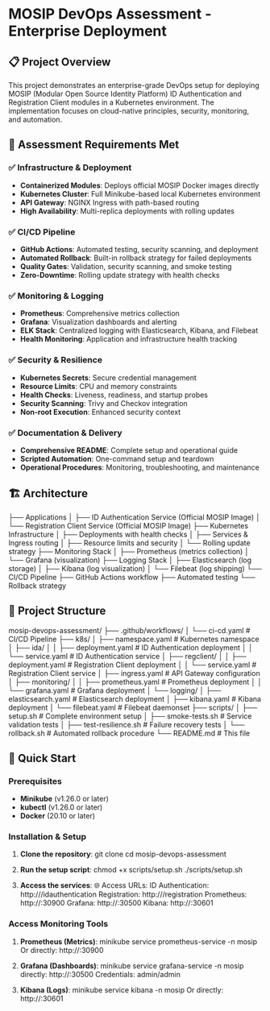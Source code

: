 # MOSIP DevOps Assessment - Enterprise Deployment

## 📋 Project Overview

This project demonstrates an enterprise-grade DevOps setup for deploying MOSIP (Modular Open Source Identity Platform) ID Authentication and Registration Client modules in a Kubernetes environment. The implementation focuses on cloud-native principles, security, monitoring, and automation.

## 🎯 Assessment Requirements Met

### ✅ Infrastructure & Deployment
- **Containerized Modules**: Deploys official MOSIP Docker images directly
- **Kubernetes Cluster**: Full Minikube-based local Kubernetes environment
- **API Gateway**: NGINX Ingress with path-based routing
- **High Availability**: Multi-replica deployments with rolling updates

### ✅ CI/CD Pipeline
- **GitHub Actions**: Automated testing, security scanning, and deployment
- **Automated Rollback**: Built-in rollback strategy for failed deployments
- **Quality Gates**: Validation, security scanning, and smoke testing
- **Zero-Downtime**: Rolling update strategy with health checks

### ✅ Monitoring & Logging
- **Prometheus**: Comprehensive metrics collection
- **Grafana**: Visualization dashboards and alerting
- **ELK Stack**: Centralized logging with Elasticsearch, Kibana, and Filebeat
- **Health Monitoring**: Application and infrastructure health tracking

### ✅ Security & Resilience
- **Kubernetes Secrets**: Secure credential management
- **Resource Limits**: CPU and memory constraints
- **Health Checks**: Liveness, readiness, and startup probes
- **Security Scanning**: Trivy and Checkov integration
- **Non-root Execution**: Enhanced security context

### ✅ Documentation & Delivery
- **Comprehensive README**: Complete setup and operational guide
- **Scripted Automation**: One-command setup and teardown
- **Operational Procedures**: Monitoring, troubleshooting, and maintenance

## 🏗️ Architecture
├── Applications
│ ├── ID Authentication Service (Official MOSIP Image)
│ └── Registration Client Service (Official MOSIP Image)
├── Kubernetes Infrastructure
│ ├── Deployments with health checks
│ ├── Services & Ingress routing
│ ├── Resource limits and security
│ └── Rolling update strategy
├── Monitoring Stack
│ ├── Prometheus (metrics collection)
│ └── Grafana (visualization)
├── Logging Stack
│ ├── Elasticsearch (log storage)
│ ├── Kibana (log visualization)
│ └── Filebeat (log shipping)
└── CI/CD Pipeline
├── GitHub Actions workflow
├── Automated testing
└── Rollback strategy


## 📁 Project Structure
mosip-devops-assessment/
├── .github/workflows/
│ └── ci-cd.yaml # CI/CD Pipeline
├── k8s/
│ ├── namespace.yaml # Kubernetes namespace
│ ├── ida/
│ │ ├── deployment.yaml # ID Authentication deployment
│ │ └── service.yaml # ID Authentication service
│ ├── regclient/
│ │ ├── deployment.yaml # Registration Client deployment
│ │ └── service.yaml # Registration Client service
│ ├── ingress.yaml # API Gateway configuration
│ ├── monitoring/
│ │ ├── prometheus.yaml # Prometheus deployment
│ │ └── grafana.yaml # Grafana deployment
│ └── logging/
│ ├── elasticsearch.yaml # Elasticsearch deployment
│ ├── kibana.yaml # Kibana deployment
│ └── filebeat.yaml # Filebeat daemonset
├── scripts/
│ ├── setup.sh # Complete environment setup
│ ├── smoke-tests.sh # Service validation tests
│ ├── test-resilience.sh # Failure recovery tests
│ └── rollback.sh # Automated rollback procedure
└── README.md # This file


## 🚀 Quick Start

### Prerequisites

- **Minikube** (v1.26.0 or later)
- **kubectl** (v1.26.0 or later)
- **Docker** (20.10 or later)

### Installation & Setup

1. **Clone the repository**:
   git clone <repository-url>
   cd mosip-devops-assessment

2. **Run the setup script**:
chmod +x scripts/setup.sh
./scripts/setup.sh

3. **Access the services**:
🌐 Access URLs:
   ID Authentication: http://<minikube-ip>/idauthentication
   Registration: http://<minikube-ip>/registration
   Prometheus: http://<minikube-ip>:30900
   Grafana: http://<minikube-ip>:30500
   Kibana: http://<minikube-ip>:30601
   

### Access Monitoring Tools

1. **Prometheus (Metrics)**:
minikube service prometheus-service -n mosip
Or directly: http://<minikube-ip>:30900

2. **Grafana (Dashboards)**:
minikube service grafana-service -n mosip
directly: http://<minikube-ip>:30500
Credentials: admin/admin

3. **Kibana (Logs)**:
minikube service kibana -n mosip
Or directly: http://<minikube-ip>:30601